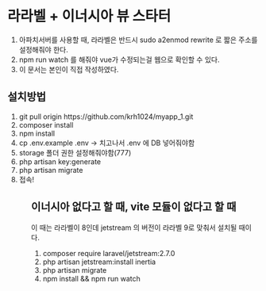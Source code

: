 <h1>라라벨 + 이너시아 뷰 스타터</h1>

1. 아파치서버를 사용할 때, 라라벨은 반드시 sudo a2enmod rewrite 로 짧은 주소를 설정해줘야 한다.
2. npm run watch 를 해줘야 vue가 수정되는걸 웹으로 확인할 수 있다.
3. 이 문서는 본인이 직접 작성하였다.

<h2>설치방법</h2>

<ol>
    <li> git pull origin https://github.com/krh1024/myapp_1.git</li>
    <li> composer install</li>
    <li> npm install</li>
    <li> cp .env.example .env  -> 치고나서 .env 에 DB 넣어줘야함</li>
    <li> storage 폴더 권한 설정해줘야함(777)</li>
    <li> php artisan key:generate</li>
    <li> php artisan migrate</li>
    <li> 접속!</li>
<ol>

<h2>이너시아 없다고 할 때, vite 모듈이 없다고 할 때</h2>
<p>이 때는 라라벨이 8인데 jetstream 의 버전이 라라벨 9로 맞춰서 설치될 때이다.</p>
<ol>
    <li> composer require laravel/jetstream:2.7.0</li>
    <li> php artisan jetstream:install inertia</li>
    <li> php artisan migrate</li>
    <li> npm install && npm run watch</li>        
</ol>
